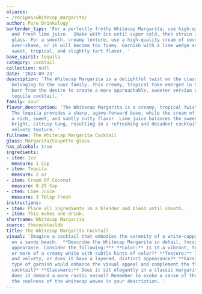 ```yaml
---
aliases:
- /recipes/whitecap_margarita/
author: Pure Drinkology
bartender_tips: 'For a perfectly frothy Whitecap Margarita, use high-quality tequila
  and fresh lime juice.  Shake with ice until super cold, then strain into a salt-rimmed
  glass. For a smooth, creamy texture, use a high-quality cream of coconut.  Don''t
  over-shake, or it will become too foamy. Garnish with a lime wedge and enjoy the
  sweet, tropical, and slightly tart flavor. '
base_spirit: tequila
category: cocktail
collection: null
date: '2024-09-23'
description: 'The Whitecap Margarita is a delightful twist on the classic Margarita,
  belonging to the Sour family. This creamy, tropical take emerged in the 1970s, likely
  born from the desire to create a more approachable, sweeter version of the traditional
  tequila cocktail. '
family: sour
flavor_description: 'The Whitecap Margarita is a creamy, tropical twist on the classic.
  The tequila provides a sharp, agave-forward base, while the cream of coconut adds
  a rich, sweet, and subtly nutty flavor. Lime juice balances the sweetness with a
  bright, citrusy tang, resulting in a refreshing and decadent cocktail with a smooth,
  velvety texture. '
fullname: The Whitecap Margarita Cocktail
glass: Margarita/Coupette glass
has_alcohol: true
ingredients:
- item: Ice
  measure: 1 Cup
- item: Tequila
  measure: 2 oz
- item: Cream Of Coconut
  measure: 0.25 Cup
- item: Lime Juice
  measure: 3 Tblsp Fresh
instructions:
- item: Place all ingredients in a blender and blend until smooth.
- item: This makes one drink.
shortname: Whitecap Margarita
source: thecocktaildb
title: The Whitecap Margarita Cocktail
visual: 'Imagine a cocktail that embodies the serenity of a white-capped wave crashing
  on a sandy beach.  **Describe the Whitecap Margarita in detail, focusing on its
  appearance. Consider the following:*** **Color:** Is it a vibrant, tropical hue,
  or more of a creamy white with subtle hints of color?* **Texture:** Is it smooth
  and velvety, or does it have a layered, distinct appearance?* **Garnish:** What
  type of garnish would enhance the visual appeal and complement the flavors of the
  cocktail?* **Glassware:** Does it sit elegantly in a classic margarita glass, or
  does it demand a more rustic vessel? Remember to evoke a sense of the beach and
  the coolness of the whitecap waves in your description. '
---
```



